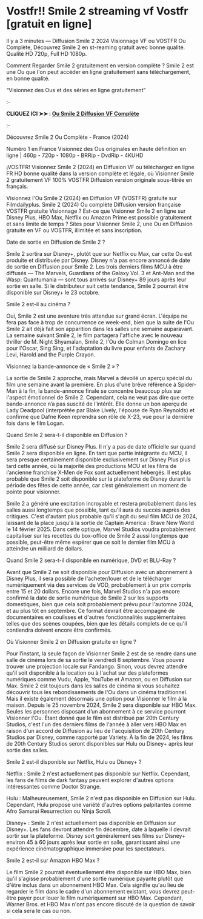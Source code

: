 # Vostfr!! Smile 2  streaming vf Vostfr [gratuit en ligne]
Il y a 3 minutes — Diffusion Smile 2 2024 Visionnage VF ou VOSTFR Ou Complète, Découvrez Smile 2 en st-reaming gratuit avec bonne qualité. Qualité HD 720p, Full HD 1080p.

Comment Regarder Smile 2 gratuitement en version complète ? Smile 2 est une Ou que l'on peut accéder en ligne gratuitement sans téléchargement, en bonne qualité.

“Visionnez des Ous et des séries en ligne gratuitement”

:-

**CLIQUEZ ICI ➤➤ : [Ou Smile 2 Diffusion VF Complète](https://t.co/3jLbxFFLcM)**

:-

Découvrez Smile 2 Ou Complète - France (2024)

Numéro 1 en France Visionnez des Ous originales en haute définition en ligne | 460p - 720p - 1080p - BRRip - DvdRip - 4KUHD

¡VOSTFR! Visionnez Smile 2 (2024) en Diffusion VF ou téléchargez en ligne FR HD bonne qualité dans la version complète et légale, où Visionner Smile 2 gratuitement VF 100% VOSTFR Diffusion version originale sous-titrée en français.

Visionnez l'Ou Smile 2 (2024) en Diffusion VF (VOSTFR) gratuite sur Filmdailyplus. Smile 2 (2024) Ou complète Diffusion version française VOSTFR gratuite Visionnage ? Est-ce que Visionner Smile 2 en ligne sur Disney Plus, HBO Max, Netflix ou Amazon Prime est possible gratuitement et sans limite de temps ? Sites pour Visionner Smile 2, une Ou en Diffusion gratuite en VF ou VOSTFR, illimitée et sans inscription.

Date de sortie en Diffusion de Smile 2 ?

Smile 2 sortira sur Disney+, plutôt que sur Netflix ou Max, car cette Ou est produite et distribuée par Disney. Disney n'a pas encore annoncé de date de sortie en Diffusion pour Smile 2. Les trois derniers films MCU à être diffusés — The Marvels, Guardians of the Galaxy Vol. 3 et Ant-Man and the Wasp: Quantumania — sont tous arrivés sur Disney+ 89 jours après leur sortie en salle. Si le distributeur suit cette tendance, Smile 2 pourrait être disponible sur Disney+ le 23 octobre.

Smile 2 est-il au cinéma ?

Oui, Smile 2 est une aventure très attendue sur grand écran. L'équipe ne fera pas face à trop de concurrence ce week-end, bien que la suite de l'Ou Smile 2 ait déjà fait son apparition dans les salles une semaine auparavant. La semaine suivant Smile 2, le film partagera l'affiche avec le nouveau thriller de M. Night Shyamalan, Smile 2, l'Ou de Colman Domingo en lice pour l'Oscar, Sing Sing, et l'adaptation du livre pour enfants de Zachary Levi, Harold and the Purple Crayon.

Visionnez la bande-annonce de « Smile 2 » ?

La sortie de Smile 2 approche, mais Marvel a dévoilé un aperçu spécial du film une semaine avant la première. En plus d'une brève référence à Spider-Man à la fin, la bande-annonce finale se concentre beaucoup plus sur l'aspect émotionnel de Smile 2. Cependant, cela ne veut pas dire que cette bande-annonce n’a pas suscité de l’intérêt. Elle donne un bon aperçu de Lady Deadpool (interprétée par Blake Lively, l'épouse de Ryan Reynolds) et confirme que Dafne Keen reprendra son rôle de X-23, vue pour la dernière fois dans le film Logan.

Quand Smile 2 sera-t-il disponible en Diffusion ?

Smile 2 sera diffusé sur Disney Plus. Il n'y a pas de date officielle sur quand Smile 2 sera disponible en ligne. En tant que partie intégrante du MCU, il sera presque certainement disponible exclusivement sur Disney Plus plus tard cette année, où la majorité des productions MCU et les films de l’ancienne franchise X-Men de Fox sont actuellement hébergés. Il est plus probable que Smile 2 soit disponible sur la plateforme de Disney durant la période des fêtes de cette année, car c’est généralement un moment de pointe pour visionner.

Smile 2 a généré une excitation incroyable et restera probablement dans les salles aussi longtemps que possible, tant qu'il aura du succès auprès des critiques. C'est d'autant plus probable qu'il s'agit du seul film MCU de 2024, laissant de la place jusqu'à la sortie de Captain America : Brave New World le 14 février 2025. Dans cette optique, Marvel Studios voudra probablement capitaliser sur les recettes du box-office de Smile 2 aussi longtemps que possible, peut-être même espérer que ce soit le dernier film MCU à atteindre un milliard de dollars.

Quand Smile 2 sera-t-il disponible en numérique, DVD et BLU-Ray ?

Avant que Smile 2 ne soit disponible pour Diffusion avec un abonnement à Disney Plus, il sera possible de l'acheter/louer et de le télécharger numériquement via des services de VOD, probablement à un prix compris entre 15 et 20 dollars. Encore une fois, Marvel Studios n'a pas encore confirmé la date de sortie numérique de Smile 2 sur les supports domestiques, bien que cela soit probablement prévu pour l'automne 2024, et au plus tôt en septembre. Ce format devrait être accompagné de documentaires en coulisses et d'autres fonctionnalités supplémentaires telles que des scènes coupées, bien que les détails complets de ce qu'il contiendra doivent encore être confirmés.

Où Visionner Smile 2 en Diffusion gratuite en ligne ?

Pour l’instant, la seule façon de Visionner Smile 2 est de se rendre dans une salle de cinéma lors de sa sortie le vendredi 8 septembre. Vous pouvez trouver une projection locale sur Fandango. Sinon, vous devrez attendre qu'il soit disponible à la location ou à l'achat sur des plateformes numériques comme Vudu, Apple, YouTube et Amazon, ou en Diffusion sur Max. Smile 2 est toujours dans les salles de cinéma si vous souhaitez découvrir tous les rebondissements de l'Ou dans un cinéma traditionnel. Mais il existe également désormais une option pour Visionner le film à la maison. Depuis le 25 novembre 2024, Smile 2 sera disponible sur HBO Max. Seules les personnes disposant d’un abonnement à ce service pourront Visionner l'Ou. Étant donné que le film est distribué par 20th Century Studios, c'est l'un des derniers films de l'année à aller vers HBO Max en raison d'un accord de Diffusion au lieu de l'acquisition de 20th Century Studios par Disney, comme rapporté par Variety. À la fin de 2024, les films de 20th Century Studios seront disponibles sur Hulu ou Disney+ après leur sortie des salles.

Smile 2 est-il disponible sur Netflix, Hulu ou Disney+ ?

Netflix : Smile 2 n'est actuellement pas disponible sur Netflix. Cependant, les fans de films de dark fantasy peuvent explorer d'autres options intéressantes comme Doctor Strange.

Hulu : Malheureusement, Smile 2 n'est pas disponible en Diffusion sur Hulu. Cependant, Hulu propose une variété d'autres options palpitantes comme Afro Samurai Resurrection ou Ninja Scroll.

Disney+ : Smile 2 n'est actuellement pas disponible en Diffusion sur Disney+. Les fans devront attendre fin décembre, date à laquelle il devrait sortir sur la plateforme. Disney sort généralement ses films sur Disney+ environ 45 à 60 jours après leur sortie en salle, garantissant ainsi une expérience cinématographique immersive pour les spectateurs.

Smile 2 est-il sur Amazon HBO Max ?

Le film Smile 2 pourrait éventuellement être disponible sur HBO Max, bien qu'il s'agisse probablement d'une sortie numérique payante plutôt que d'être inclus dans un abonnement HBO Max. Cela signifie qu'au lieu de regarder le film dans le cadre d'un abonnement existant, vous devrez peut-être payer pour louer le film numériquement sur HBO Max. Cependant, Warner Bros. et HBO Max n'ont pas encore discuté de la question de savoir si cela sera le cas ou non.

